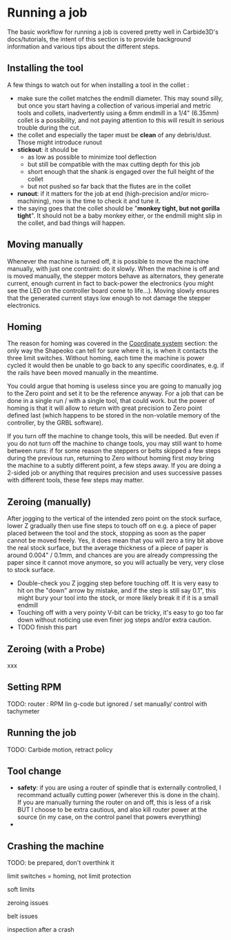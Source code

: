 # Running a job

The basic workflow for running a job is covered pretty well in Carbide3D's docs/tutorials, the intent of this section is to provide background information and various tips about the different steps.

## Installing the tool

A few things to watch out for when installing a tool in the collet :

* make sure the collet matches the endmill diameter. This may sound silly, but once you start having a collection of various imperial and metric tools and collets, inadvertently using a 6mm endmill in a 1/4" \(6.35mm\) collet is a possibility, and not paying attention to this will result in serious trouble during the cut. 
* the collet and especially the taper must be **clean** of any debris/dust. Those might introduce runout 
* **stickout**: it should be 
  * as low as possible to minimize tool deflection
  * but still be compatible with the max cutting depth for this job
  * short enough that the shank is engaged over the full height of the collet
  * but not pushed so far back that the flutes are in the collet
* **runout**: if it matters for the job at end \(high-precision and/or micro-machining\), now is the time to check it and tune it.
* the saying goes that the collet should be "**monkey tight, but not gorilla tight**". It should not be a baby monkey either, or the endmill might slip in the collet, and bad things will happen.

## Moving manually

Whenever the machine is turned off, it is possible to move the machine manually, with just one contraint: do it slowly. When the machine is off and is moved manually, the stepper motors behave as alternators, they generate current, enough current in fact to back-power the electronics \(you might see the LED on the controller board come to life...\). Moving slowly ensures that the generated current stays low enough to not  damage the stepper electronics. 

## Homing

The reason for homing was covered in the [Coordinate system]() section: the only way the Shapeoko can tell for sure where it is, is when it contacts the three limit switches. Without homing, each time the machine is power cycled it would then be unable to go back to any specific coordinates, e.g. if the rails have been moved manually in the meantime.

You could argue that homing is useless since you are going to manually jog to the Zero point and set it to be the reference anyway. For a job that can be done in a single run / with a single tool, that could work. but the power of homing is that it will allow to return with great precision to Zero point defined last \(which happens to be stored in the non-volatile memory of the controller, by the GRBL software\). 

If you turn off the machine to change tools, this will be needed. But even if you do not turn off the machine to change tools, you may still want to home between runs: if for some reason the steppers or belts skipped a few steps during the previous run, returning to Zero without homing first _may_ bring the machine to a subtly different point, a few steps away. If you are doing a 2-sided job or anything that requires precision and uses successive passes with different tools, these few steps may matter.

## Zeroing \(manually\)

After jogging to the vertical of the intended zero point on the stock surface, lower Z gradually then use fine steps to touch off on e.g. a piece of paper placed between the tool and the stock, stopping as soon as the paper cannot be moved freely. Yes, it does mean that you will zero a tiny bit above the real stock surface, but the average thickness of a piece of paper is around 0.004" / 0.1mm, and chances are you are already compressing the paper since it cannot move anymore, so you will actually be very, very close to stock surface.

*  Double-check you Z jogging step before touching off. It is very easy to hit on the "down" arrow by mistake, and if the step is still say 0.1", this might bury your tool into the stock, or more likely break it if it is a small endmill
* Touching off with a very pointy V-bit can be tricky, it's easy to go too far down without noticing  use even finer jog steps and/or extra caution.
* TODO finish this part

## Zeroing \(with a Probe\)

xxx

## Setting RPM 

TODO: router : RPM Iin g-code but ignored / set manually/ control with tachymeter

## Running the job

TODO: Carbide motion, retract policy

## Tool change

* **safety**: if you are using a router of spindle that is externally controlled, I recommand actually cutting power \(wherever this is done in the chain\). If you are manually turning the router on and off, this is less of a risk BUT I choose to be extra cautious, and also kill router power at the source \(in my case, on the control panel that powers everything\) 
* 
## Crashing the machine

TODO: be prepared, don't overthink it 

limit switches = homing, not limit protection

 soft limits 

zeroing issues

 belt issues 

inspection after a crash





